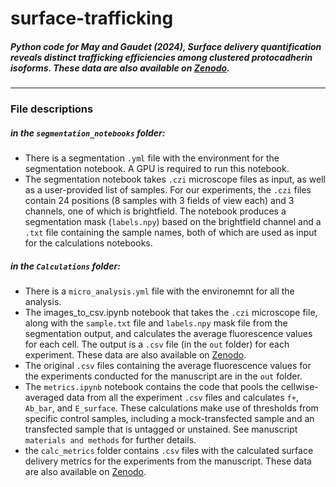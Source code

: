 
# surface-trafficking

##### Python code for May and Gaudet (2024), *Surface delivery quantification reveals distinct trafficking efficiencies among clustered protocadherin isoforms*. These data are also available on [Zenodo](10.5281/zenodo.13345292).

***

### File descriptions

##### in the `segmentation_notebooks` folder:

- There is a segmentation `.yml` file with the environment for the segmentation notebook. A GPU is required to run this notebook.
- The segmentation notebook takes `.czi` microscope files as input, as well as a user-provided list of samples. For our experiments, the `.czi` files contain 24 positions (8 samples with 3 fields of view each) and 3 channels, one of which is brightfield. The notebook produces a segmentation mask (`labels.npy`) based on the brightfield channel and a `.txt` file containing the sample names, both of which are used as input for the calculations notebooks.

##### in the `Calculations` folder:

- There is a `micro_analysis.yml` file with the environemnt for all the analysis.
- The images_to_csv.ipynb notebook that takes the `.czi` microscope file, along with the `sample.txt` file and `labels.npy` mask file from the segmentation output, and calculates the average fluorescence values for each cell. The output is a `.csv` file (in the `out` folder) for each experiment. These data are also available on [Zenodo](10.5281/zenodo.13345292).
- The original `.csv` files containing the average fluorescence values for the experiments conducted for the manuscript are in the `out` folder.
- The `metrics.ipynb` notebook contains the code that pools the cellwise-averaged data from all the experiment `.csv` files and calculates `f+`, `Ab_bar`, and `E_surface`. These calculations make use of thresholds from specific control samples, including a mock-transfected sample and an transfected sample that is untagged or unstained. See manuscript `materials and methods` for further details.
- the `calc_metrics` folder contains `.csv` files with the calculated surface delivery metrics for the experiments from the manuscript. These data are also available on [Zenodo](10.5281/zenodo.13345292).
